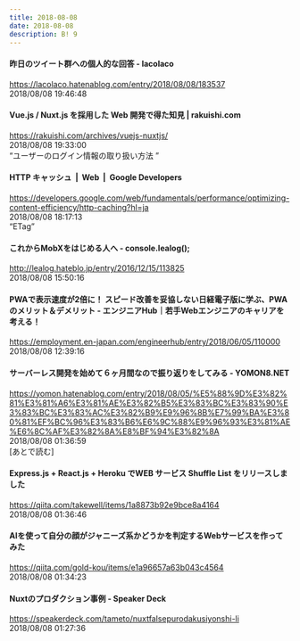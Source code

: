 ```yaml
---
title: 2018-08-08
date: 2018-08-08
description: B! 9
---
```


#### 昨日のツイート群への個人的な回答 - lacolaco
https://lacolaco.hatenablog.com/entry/2018/08/08/183537<br>
2018/08/08 19:46:48<br>


#### Vue.js / Nuxt.js を採用した Web 開発で得た知見 | rakuishi.com
https://rakuishi.com/archives/vuejs-nuxtjs/<br>
2018/08/08 19:33:00<br>
“ユーザーのログイン情報の取り扱い方法 ”


#### HTTP キャッシュ  |  Web       |  Google Developers
https://developers.google.com/web/fundamentals/performance/optimizing-content-efficiency/http-caching?hl=ja<br>
2018/08/08 18:17:13<br>
“ETag”


#### これからMobXをはじめる人へ - console.lealog();
http://lealog.hateblo.jp/entry/2016/12/15/113825<br>
2018/08/08 15:50:16<br>


#### PWAで表示速度が2倍に！ スピード改善を妥協しない日経電子版に学ぶ、PWAのメリット＆デメリット - エンジニアHub｜若手Webエンジニアのキャリアを考える！
https://employment.en-japan.com/engineerhub/entry/2018/06/05/110000<br>
2018/08/08 12:39:16<br>


#### サーバーレス開発を始めて６ヶ月間なので振り返りをしてみる - YOMON8.NET
https://yomon.hatenablog.com/entry/2018/08/05/%E5%88%9D%E3%82%81%E3%81%A6%E3%81%AE%E3%82%B5%E3%83%BC%E3%83%90%E3%83%BC%E3%83%AC%E3%82%B9%E9%96%8B%E7%99%BA%E3%80%81%EF%BC%96%E3%83%B6%E6%9C%88%E9%96%93%E3%81%AE%E6%8C%AF%E3%82%8A%E8%BF%94%E3%82%8A<br>
2018/08/08 01:36:59<br>
[あとで読む]


#### Express.js + React.js + Heroku でWEB サービス Shuffle List をリリースしました
https://qiita.com/takewell/items/1a8873b92e9bce8a4164<br>
2018/08/08 01:36:46<br>


#### AIを使って自分の顔がジャニーズ系かどうかを判定するWebサービスを作ってみた
https://qiita.com/gold-kou/items/e1a96657a63b043c4564<br>
2018/08/08 01:34:23<br>


#### Nuxtのプロダクション事例 - Speaker Deck
https://speakerdeck.com/tameto/nuxtfalsepurodakusiyonshi-li<br>
2018/08/08 01:27:36<br>


